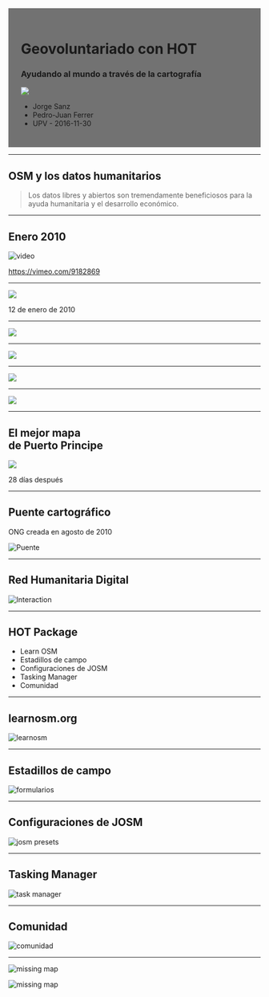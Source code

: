 <!-- .slide: data-background="resources/osm_background.png" -->

<div style="padding:25px;background-color:rgba(80, 80, 80, 0.8);">
<h1>Geovoluntariado con HOT</h1>

<h3>Ayudando al mundo a través de la cartografía</h3>

![](resources/logo_hot.png)

<ul>
  <li> Jorge Sanz </li>
  <li> Pedro-Juan Ferrer </li>
  <li> UPV - 2016-11-30 </li>
</ul>
</div>

---

## OSM y los datos humanitarios

> Los datos libres y abiertos son tremendamente beneficiosos para la ayuda
> humanitaria y el desarrollo económico.

___

## Enero 2010

![video](resources/haiti-video.png)<!-- .element style="width:70%" -->

https://vimeo.com/9182869
___

![](resources/haiti-00.png)

12 de enero de 2010
___

![](resources/haiti-01.png)
___

![](resources/haiti-02.png)
___

![](resources/haiti-03.png)
___

![](resources/haiti-04.png)

___

## El mejor mapa<br/> de Puerto Principe

![](resources/haiti-05.png)

28 días después

---

## Puente cartográfico

ONG creada en agosto de 2010

![Puente](resources/osm_bridge.png)

___

## Red Humanitaria Digital

![Interaction](resources/osm_interaction.png)

---

## HOT Package

* Learn OSM
* Estadillos de campo
* Configuraciones de JOSM
* Tasking Manager
* Comunidad
___

## learnosm.org

![learnosm](resources/osm_learnosm.png)

___

## Estadillos de campo

![formularios](resources/osm_forms.png)

___

## Configuraciones de JOSM

![josm presets](resources/osm_josm.png)

___

## Tasking Manager

![task manager](resources/osm_tasking.png)

___

## Comunidad

![comunidad](resources/osm_community.png)

---

![missing map](resources/osm_missing.png)<!-- .element style="width:55%" -->

![missing map](resources/missing-maps.png)<!-- .element style="width:55%" -->

